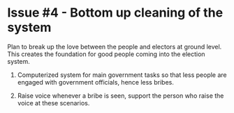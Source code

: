 # Issue #4 - Bottom up cleaning of the system

Plan to break up the love between the people and electors at ground level. This creates the foundation for good people coming into the election system.

1. Computerized system for main government tasks so that less people are engaged with government officials, hence less bribes.

2. Raise voice whenever a bribe is seen, support the person who raise the voice at these scenarios.